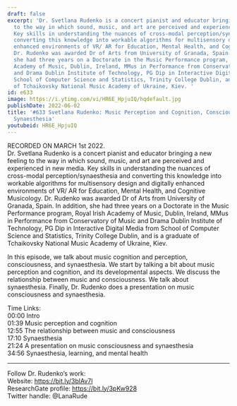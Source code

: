 ```yaml
---
draft: false
excerpt: 'Dr. Svetlana Rudenko is a concert pianist and educator bringing a new feeling
  to the way in which sound, music, and art are perceived and experienced in new media.
  Key skills in understanding the nuances of cross-modal perception/synaesthesia and
  converting this knowledge into workable algorithms for multisensory design and digitally
  enhanced environments of VR/ AR for Education, Mental Health, and Cognitive Musicology.
  Dr. Rudenko was awarded Dr of Arts from University of Granada, Spain. In addition,
  she had three years on a Doctorate in the Music Performance program, Royal Irish
  Academy of Music, Dublin, Ireland, MMus in Performance from Conservatory of Music
  and Drama Dublin Institute of Technology, PG Dip in Interactive Digital Media from
  School of Computer Science and Statistics, Trinity College Dublin, and is a graduate
  of Tchaikovsky National Music Academy of Ukraine, Kiev. '
id: e633
image: https://i.ytimg.com/vi/HR6E_HpjuIQ/hqdefault.jpg
publishDate: 2022-06-02
title: '#633 Svetlana Rudenko: Music Perception and Cognition, Consciousness, and
  Synaesthesia'
youtubeid: HR6E_HpjuIQ
---
```

RECORDED ON MARCH 1st 2022.  
Dr. Svetlana Rudenko is a concert pianist and educator bringing a new feeling to the way in which sound, music, and art are perceived and experienced in new media. Key skills in understanding the nuances of cross-modal perception/synaesthesia and converting this knowledge into workable algorithms for multisensory design and digitally enhanced environments of VR/ AR for Education, Mental Health, and Cognitive Musicology. Dr. Rudenko was awarded Dr of Arts from University of Granada, Spain. In addition, she had three years on a Doctorate in the Music Performance program, Royal Irish Academy of Music, Dublin, Ireland, MMus in Performance from Conservatory of Music and Drama Dublin Institute of Technology, PG Dip in Interactive Digital Media from School of Computer Science and Statistics, Trinity College Dublin, and is a graduate of Tchaikovsky National Music Academy of Ukraine, Kiev. 

In this episode, we talk about music cognition and perception, consciousness, and synaesthesia. We start by talking a bit about music perception and cognition, and its developmental aspects. We discuss the relationship between music and consciousness. We talk about synaesthesia. Finally, Dr. Rudenko does a presentation on music consciousness and synaesthesia.

Time Links:  
00:00 Intro  
01:39  Music perception and cognition  
12:55  The relationship between music and consciousness  
17:10  Synaesthesia  
21:24  A presentation on music consciousness and synaesthesia  
34:56  Synaesthesia, learning, and mental health

---

Follow Dr. Rudenko’s work:  
Website: https://bit.ly/3blAv7l  
ResearchGate profile: https://bit.ly/3pKw928  
Twitter handle: @LanaRude
